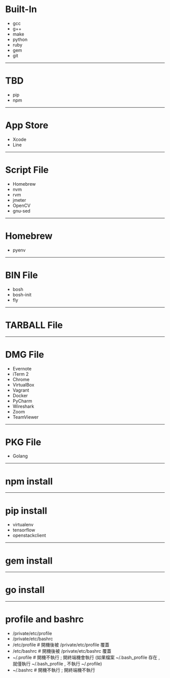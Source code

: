 # Built-In

* gcc
* g++
* make
* python
* ruby
* gem
* git

---

# TBD

* pip
* npm

---

# App Store

* Xcode
* Line

---

# Script File

* Homebrew
* nvm
* rvm
* jmeter
* OpenCV
* gnu-sed

---

# Homebrew

* pyenv

---

# BIN File

* bosh
* bosh-init
* fly

---

# TARBALL File

---

# DMG File

* Evernote
* iTerm 2
* Chrome
* VirtualBox
* Vagrant
* Docker
* PyCharm
* Wireshark
* Zoom
* TeamViewer

---

# PKG File

* Golang

---

# npm install

---

# pip install

* virtualenv
* tensorflow
* openstackclient

---

# gem install

---

# go install

---

# profile and bashrc
- /private/etc/profile
- /private/etc/bashrc
- /etc/profile # 開機後被 /private/etc/profile 覆蓋
- /etc/bashrc # 開機後被 /private/etc/bashrc 覆蓋
- ~/.profile # 開機不執行 ; 開終端機會執行 (如果檔案 ~/.bash_profile 存在 , 就僅執行 ~/.bash_profile , 不執行 ~/.profile)
- ~/.bashrc # 開機不執行 ; 開終端機不執行
